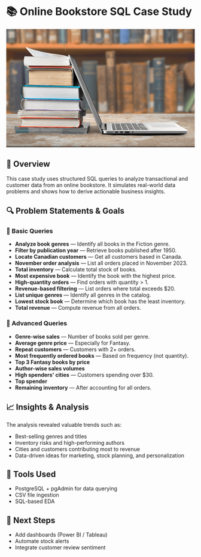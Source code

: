 # 📚 Online Bookstore SQL Case Study
![book shop](https://github.com/Devanshi-git13/Online-BookStore/blob/2b909532f7c237e85bfc2c92702601f36beaae14/bookslogo.png)
## 📝 Overview
This case study uses structured SQL queries to analyze transactional and customer data from an online bookstore. It simulates real-world data problems and shows how to derive actionable business insights.

## 🔍 Problem Statements & Goals

### 📌 Basic Queries
- **Analyze book genres** — Identify all books in the Fiction genre.
- **Filter by publication year** — Retrieve books published after 1950.
- **Locate Canadian customers** — Get all customers based in Canada.
- **November order analysis** — List all orders placed in November 2023.
- **Total inventory** — Calculate total stock of books.
- **Most expensive book** — Identify the book with the highest price.
- **High-quantity orders** — Find orders with quantity > 1.
- **Revenue-based filtering** — List orders where total exceeds $20.
- **List unique genres** — Identify all genres in the catalog.
- **Lowest stock book** — Determine which book has the least inventory.
- **Total revenue** — Compute revenue from all orders.

### 📌 Advanced Queries
- **Genre-wise sales** — Number of books sold per genre.
- **Average genre price** — Especially for Fantasy.
- **Repeat customers** — Customers with 2+ orders.
- **Most frequently ordered books** — Based on frequency (not quantity).
- **Top 3 Fantasy books by price**
- **Author-wise sales volumes**
- **High spenders' cities** — Customers spending over $30.
- **Top spender**
- **Remaining inventory** — After accounting for all orders.

## 📈 Insights & Analysis
The analysis revealed valuable trends such as:
- Best-selling genres and titles
- Inventory risks and high-performing authors
- Cities and customers contributing most to revenue
- Data-driven ideas for marketing, stock planning, and personalization

## 🧰 Tools Used
- PostgreSQL + pgAdmin for data querying
- CSV file ingestion
- SQL-based EDA

## 🚀 Next Steps
- Add dashboards (Power BI / Tableau)
- Automate stock alerts
- Integrate customer review sentiment

